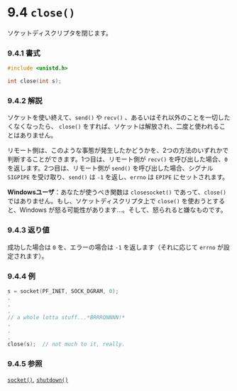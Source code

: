 # 9.4 `close()`

ソケットディスクリプタを閉じます。

### 9.4.1 書式

```c
#include <unistd.h>

int close(int s);
```

### 9.4.2 解説

ソケットを使い終えて、`send()` や `recv()` 、あるいはそれ以外のことを一切したくなくなったら、 `close()` をすれば、ソケットは解放され、二度と使われることはありません。

リモート側は、このような事態が発生したかどうかを、2つの方法のいずれかで判断することができます。1つ目は、リモート側が `recv()` を呼び出した場合、`0` を返します。2つ目は、リモート側が `send()` を呼び出した場合、シグナル `SIGPIPE` を受け取り、`send()` は `-1` を返し、`errno` は `EPIPE` にセットされます。

**Windowsユーザ**：あなたが使うべき関数は `closesocket()` であって、`close()` ではありません。もし、ソケットディスクリプタ上で `close()` を使おうとすると、Windows が怒る可能性があります...。そして、怒られると嫌なものです。

### 9.4.3 返り値

成功した場合は `0` を、エラーの場合は `-1` を返します（それに応じて `errno` が設定されます）。

### 9.4.4 例

```c
s = socket(PF_INET, SOCK_DGRAM, 0);
.
.
.
// a whole lotta stuff...*BRRRONNNN!*
.
.
.
close(s);  // not much to it, really.
```

### 9.4.5 参照

[`socket()`](./socket.md),
[`shutdown()`](./shutdown.md)
